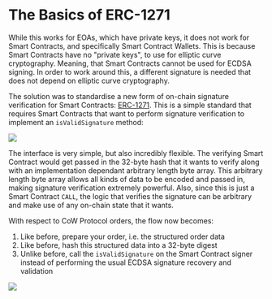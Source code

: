 # The Basics of ERC-1271

While this works for EOAs, which have private keys, it does not work for Smart Contracts, and specifically Smart Contract Wallets. This is because Smart Contracts have no "private keys", to use for elliptic curve cryptography. Meaning, that Smart Contracts cannot be used for ECDSA signing. In order to work around this, a different signature is needed that does not depend on elliptic curve cryptography.

The solution was to standardise a new form of on-chain signature verification for Smart Contracts: [ERC-1271](https://eips.ethereum.org/EIPS/eip-1271). This is a simple standard that requires Smart Contracts that want to perform signature verification to implement an `isValidSignature` method:

![](https://lh4.googleusercontent.com/jyTXFIF5mfZG8pZOIXx_4CKvi9XMrq39uR3RXgu_dLccgVVxfY43WgO2sJlJZe9JRn5V53Zfj857WmdBfef7shmtsNB86ui0goIPLCPvZlDKPUeHass7f7DOhBJlz3pc4dX6N7oxpvOm98DPGAPdGKUUQezQ-fD5tMf-ZzoU2C71pAiab_6xQymi2rIy)

The interface is very simple, but also incredibly flexible. The verifying Smart Contract would get passed in the 32-byte hash that it wants to verify along with an implementation dependant arbitrary length byte array. This arbitrary length byte array allows all kinds of data to be encoded and passed in, making signature verification extremely powerful. Also, since this is just a Smart Contract `CALL`, the logic that verifies the signature can be arbitrary and make use of any on-chain state that it wants.

With respect to CoW Protocol orders, the flow now becomes:

1. Like before, prepare your order, i.e. the structured order data
2. Like before, hash this structured data into a 32-byte digest
3. Unlike before, call the `isValidSignature` on the Smart Contract signer instead of performing the usual ECDSA signature recovery and validation

![](https://lh3.googleusercontent.com/vDMQVWDF_1NhqK7a9JMaLL-0UF0AYHZHnhVGXwqopuNtujWbpOB55bXZJZgQfqVQWgQxWSfkLSzigJp8dRyFN41mH7qtzzNxO0YxA9mQamz8BMeVdSMgpqIQUWH91y5oHtjEDeyINE2oPWj7oB_Q-jmuQ6EzxagBsP68YipCjgHx-1YbILK5BI91AODS)
